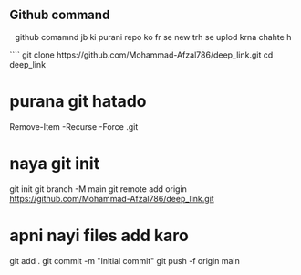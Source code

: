 ## Github command 

 <p align="center">
   github comamnd jb ki purani repo ko fr se new trh se uplod krna chahte h
</p>
````
git clone https://github.com/Mohammad-Afzal786/deep_link.git
cd deep_link

# purana git hatado
Remove-Item -Recurse -Force .git


# naya git init
git init
git branch -M main
git remote add origin https://github.com/Mohammad-Afzal786/deep_link.git

# apni nayi files add karo
git add .
git commit -m "Initial commit"
git push -f origin main

````
